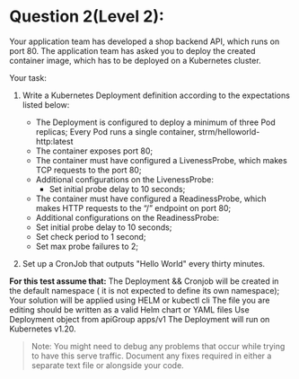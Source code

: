 # Question 2(Level 2):

Your application team has developed a shop backend API, which runs on port 80.
The application team has asked you to deploy the created container image, which
has to be deployed on a Kubernetes cluster.

Your task:

1. Write a Kubernetes Deployment definition according to the expectations listed
   below:

   - The Deployment is configured to deploy a minimum of three Pod replicas; Every Pod runs a single container, strm/helloworld-http:latest
   - The container exposes port 80;
   - The container must have configured a LivenessProbe, which makes TCP
     requests to the port 80;
   - Additional configurations on the LivenessProbe:
     - Set initial probe delay to 10 seconds;
   - The container must have configured a ReadinessProbe, which makes HTTP requests to the “/” endpoint on port 80;
   - Additional configurations on the ReadinessProbe:
   - Set initial probe delay to 10 seconds;
   - Set check period to 1 second;
   - Set max probe failures to 2;

2. Set up a CronJob that outputs "Hello World" every thirty minutes.

**For this test assume that:**
The Deployment && Cronjob will be created in the default namespace ( it is not expected to define its own namespace);
Your solution will be applied using HELM or kubectl cli
The file you are editing should be written as a valid Helm chart or YAML files
Use Deployment object from apiGroup apps/v1
The Deployment will run on Kubernetes v1.20.

> Note: You might need to debug any problems that occur while trying to have this serve traffic. Document any fixes required in either a separate text file or alongside your code.
